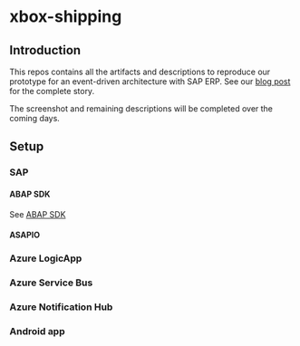 # xbox-shipping
## Introduction
This repos contains all the artifacts and descriptions to reproduce our prototype for an event-driven architecture with SAP ERP. See our [blog post](https://blogs.sap.com/2021/12/09/hey-sap-where-is-my-xbox-an-insight-into-capitalizing-on-event-driven-architectures/) for the complete story.

The screenshot and remaining descriptions will be completed over the coming days.

## Setup

### SAP

#### ABAP SDK
See [ABAP SDK](ABAPSDKSetup.md)
#### ASAPIO

### Azure LogicApp

### Azure Service Bus

### Azure Notification Hub

### Android app
